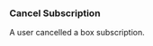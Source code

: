 ### Cancel Subscription

A user cancelled a box subscription.

[shopify]: https://shopify.com
[recharge]: https://rechargepayments.com
[boxesapp]: https://boxesapp.nz
